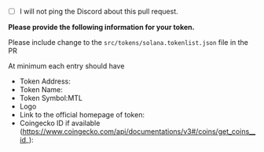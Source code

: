 - [ ] I will not ping the Discord about this pull request.

**Please provide the following information for your token.**

Please include change to the `src/tokens/solana.tokenlist.json` file in the PR

At minimum each entry should have
* Token Address: 
* Token Name: 
* Token Symbol:MTL
* Logo
* Link to the official homepage of token:
* Coingecko ID if available (https://www.coingecko.com/api/documentations/v3#/coins/get_coins__id_):
